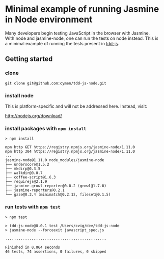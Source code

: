 # Minimal example of running Jasmine in Node environment

Many developers begin testing JavaScript in the browser with Jasmine. With node and
jasmine-node, one can run the tests on node instead. This is a minimal example of
running the tests present in [tdd-js](https://github.com/cymen/tdd-js).

## Getting started

### clone

    git clone git@github.com:cymen/tdd-js-node.git

### install node

This is platform-specific and will not be addressed here. Instead, visit:

http://nodejs.org/download/

### install packages with `npm install`

    > npm install

    npm http GET https://registry.npmjs.org/jasmine-node/1.11.0
    npm http 304 https://registry.npmjs.org/jasmine-node/1.11.0
    ...
    jasmine-node@1.11.0 node_modules/jasmine-node
    ├── underscore@1.5.2
    ├── mkdirp@0.3.5
    ├── walkdir@0.0.7
    ├── coffee-script@1.6.3
    ├── requirejs@2.1.9
    ├── jasmine-growl-reporter@0.0.2 (growl@1.7.0)
    ├── jasmine-reporters@0.2.1
    └── gaze@0.3.4 (minimatch@0.2.12, fileset@0.1.5)

### run tests with `npm test`

    > npm test

    > tdd-js-node@0.0.1 test /Users/cvig/dev/tdd-js-node
    > jasmine-node --forceexit javascript_spec.js

    ..............................................

    Finished in 0.064 seconds
    46 tests, 74 assertions, 0 failures, 0 skipped
